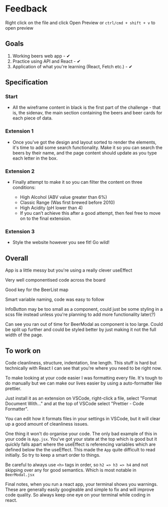 # Feedback

Right click on the file and click Open Preview or `ctrl/cmd + shift + v` to open preview

## Goals

1. Working beers web app - ✔
2. Practice using API and React - ✔
3. Application of what you're learning (React, Fetch etc.) - ✔

## Specification

### Start

- All the wireframe content in black is the first part of the challenge - that is, the sidenav, the main section containing the beers and beer cards for each piece of data.

### Extension 1

- Once you've got the design and layout sorted to render the elements, it's time to add some search functionality. Make it so you can search the beers by their name, and the page content should update as you type each letter in the box.

### Extension 2

- Finally attempt to make it so you can filter the content on three conditions:

  - High Alcohol (ABV value greater than 6%)
  - Classic Range (Was first brewed before 2010)
  - High Acidity (pH lower than 4)
  - If you can’t achieve this after a good attempt, then feel free to move on to the final extension.

### Extension 3

- Style the website however you see fit! Go wild!

## Overall

App is a little messy but you're using a really clever useEffect

Very well componentised code across the board

Good key for the BeerList map

Smart variable naming, code was easy to follow

InfoButton may be too small as a component, could just be some styling in a scss file instead unless you're planning to add more functionality later(?)

Can see you ran out of time for BeerModal as component is too large. Could be split up further and could be styled better by just making it not the full width of the page.

## To work on

Code cleanliness, structure, indentation, line length. This stuff is hard but technically with React I can see that you're where you need to be right now. 

To make looking at your code easier I was formatting every file. It's tough to do manually but we can make our lives easier by using a auto-formatter like prettier. 

Just install it as an extension on VSCode, right-click a file, select "Format Document With..." and at the top of VSCode select "Prettier - Code Formatter".

You can edit how it formats files in your settings in VSCode, but it will clear up a good amount of cleanliness issues.

One thing it won't do organise your code. The only bad example of this in your code is `App.jsx`. You've got your state at the top which is good but it quickly falls apart where the useEffect is referencing variables which are defined below the the useEffect. This made the `App` quite difficult to read initially. So try to keep a smart order to things. 

Be careful to always use `<h>` tags in order, so `h2 => h3 => h4` and not skipping over any for good semantics. Which is most notable in `BeerModal.jsx`

Final notes, when you run a react app, your terminal shows you warnings. These are generally easily googleable and simple to fix and will improve code quality. So always keep one eye on your terminal while coding in react.